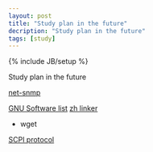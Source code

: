 ```yaml
---
layout: post
title: "Study plan in the future"
decription: "Study plan in the future"
tags: [study]
---
```

{% include JB/setup %}

Study plan in the future

[net-snmp](http://www.net-snmp.org/)

[GNU Software list](http://directory.fsf.org/wiki/GNU) [zh linker](http://zh.wikipedia.org/wiki/%E5%BC%80%E6%94%BE%E6%BA%90%E4%BB%A3%E7%A0%81%E8%BD%AF%E4%BB%B6%E5%88%97%E8%A1%A8#.E6.96.87.E6.9C.AC.E7.BC.96.E8.BE.91.E5.99.A8)

* wget

[SCPI protocol](http://en.wikipedia.org/wiki/Standard_Commands_for_Programmable_Instruments)
